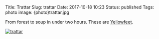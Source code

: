 Title: Trattar
Slug: trattar
Date: 2017-10-18 10:23
Status: published
Tags: photo
image: {photo}trattar.jpg

From forest to soup in under two hours. These are [Yellowfeet](https://en.wikipedia.org/wiki/Craterellus_tubaeformis).

[![trattar]({photo}trattar.jpg "trattar")]({filename}/pic/trattar.jpg)

